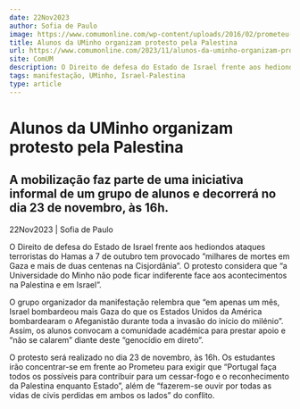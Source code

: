 ```yaml
---
date: 22Nov2023
author: Sofia de Paulo
image: https://www.comumonline.com/wp-content/uploads/2016/02/prometeu-e1569258285181.png
title: Alunos da UMinho organizam protesto pela Palestina
url: https://www.comumonline.com/2023/11/alunos-da-uminho-organizam-protesto-pela-palestina/
site: ComUM
description: O Direito de defesa do Estado de Israel frente aos hediondos ataques terroristas do Hamas a 7 de outubro tem provocado ”milhares de mortes em Gaza".
tags: manifestação, UMinho, Israel-Palestina
type: article
---
```



# Alunos da UMinho organizam protesto pela Palestina

## A mobilização faz parte de uma iniciativa informal de um grupo de alunos e decorrerá no dia 23 de novembro, às 16h.

22Nov2023 | Sofia de Paulo

O Direito de defesa do Estado de Israel frente aos hediondos ataques terroristas do Hamas a 7 de outubro tem provocado ”milhares de mortes em Gaza e mais de duas centenas na Cisjordânia”. O protesto considera que “a Universidade do Minho não pode ficar indiferente face aos acontecimentos na Palestina e em Israel”.

O grupo organizador da manifestação relembra que “em apenas um mês, Israel bombardeou mais Gaza do que os Estados Unidos da América bombardearam o Afeganistão durante toda a invasão do início do milénio”. Assim, os alunos convocam a comunidade académica para prestar apoio e “não se calarem” diante deste “genocídio em direto”.

O protesto será realizado no dia 23 de novembro, às 16h. Os estudantes irão concentrar-se em frente ao Prometeu para exigir que “Portugal faça todos os possíveis para contribuir para um cessar-fogo e o reconhecimento da Palestina enquanto Estado”, além de “fazerem-se ouvir por todas as vidas de civis perdidas em ambos os lados” do conflito.

